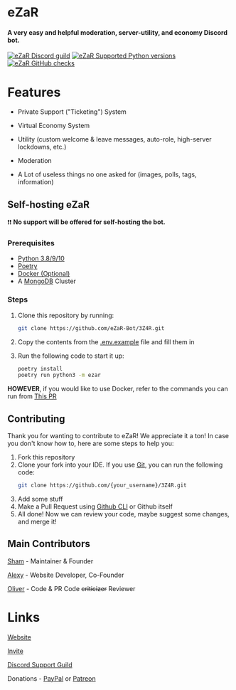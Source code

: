 # eZaR

#### A very easy and helpful moderation, server-utility, and economy Discord bot.

[![eZaR Discord guild](https://img.shields.io/discord/906815360492253205?color=dark%20green&logo=discord)](https://ezar.shamdev.xyz/discord)
[![eZaR Supported Python versions](https://img.shields.io/badge/Python-3.10-informational?logo=python)](https://ezar.shamdev.xyz)
[![eZaR GitHub checks](https://img.shields.io/github/checks-status/eZaR-Bot/3Z4R/main?logo=github)](https://github.com/eZaR-Bot/3Z4R)

# Features

- Private Support ("Ticketing") System

- Virtual Economy System

- Utility (custom welcome & leave messages, auto-role, high-server lockdowns, etc.)

- Moderation

- A Lot of useless things no one asked for (images, polls, tags, information)

## Self-hosting eZaR

❗❗ **No support will be offered for self-hosting the bot.**

### Prerequisites

- [Python 3.8/9/10](https://python.org/downloads)
- [Poetry](https://python-poetry.org)
- [Docker (Optional)](https://docker.com)
- A [MongoDB](https://mongodb.com) Cluster

### Steps

1. Clone this repository by running:

   ```sh
   git clone https://github.com/eZaR-Bot/3Z4R.git
   ```
2. Copy the contents from the [.env.example](/.env.example) file and fill them in
3. Run the following code to start it up:
   ```sh
   poetry install
   poetry run python3 -m ezar
   ```
 **HOWEVER**, if you would like to use Docker, refer to the commands you can run from [This PR](https://github.com/eZaR-Bot/3Z4R/pull/4)

## Contributing

Thank you for wanting to contribute to eZaR! We appreciate it a ton! In case you don't know how to, here are some steps to help you:

1. Fork this repository
2. Clone your fork into your IDE. If you use [Git](https://git-scm.com), you can run the following code:
   ```sh
   git clone https://github.com/{your_username}/3Z4R.git
   ```
3. Add some stuff
4. Make a Pull Request using [Github CLI](https://cli.github.com) or Github itself
5. All done! Now we can review your code, maybe suggest some changes, and merge it!

## Main Contributors
[Sham](https://github.com/toolifelesstocode) - Maintainer & Founder

[Alexy](https://github.com/ItsNotAlexy) - Website Developer, Co-Founder

[Oliver](https://github.com/ooliver1) - Code & PR Code ~~criticizer~~ Reviewer

# Links
[Website](https://ezar.shamdev.xyz)

[Invite](https://ezar.shamdev.xyz/invite)

[Discord Support Guild](https://ezar.shamdev.xyz/discord)

Donations - [PayPal](https://paypal.me/realShamlol) or [Patreon](https://patreon.com/ezarbot)

